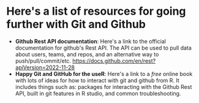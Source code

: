 # Here's a list of resources for going further with Git and Github

- <strong>Github Rest API documentation</strong>: Here's a link to the official documentation for github's Rest API. The API can be used to pull data about users, teams, and repos, and an alternative way to push/pull/commit/etc. <a href="https://docs.github.com/en/rest?apiVersion=2022-11-28">https://docs.github.com/en/rest?apiVersion=2022-11-28</a>           
- <strong>Happy Git and GitHub for the useR</strong>: Here's a link to a <em>free</em> online book with lots of ideas for how to interact with git and github from R. It includes things such as: packages for interacting with the Github Rest API, built in git features in R studio, and common troubleshooting. 
